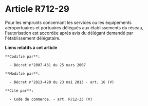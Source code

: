 # Article R712-29

Pour les emprunts concernant les services ou les équipements aéroportuaires et portuaires délégués aux établissements du
réseau, l'autorisation est accordée après avis du délégant demandé par l'établissement délégataire.

**Liens relatifs à cet article**

	**Codifié par**:

	  - Décret n°2007-431 du 25 mars 2007

	**Modifié par**:

	  - Décret n°2013-420 du 23 mai 2013 - art. 10 (V)

	**Cité par**:

	  - Code de commerce. - art. R712-33 (V)
